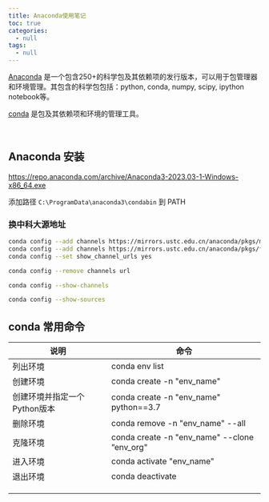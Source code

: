 ```yaml
---
title: Anaconda使用笔记
toc: true
categories:
  - null
tags:
  - null
---
```


[Anaconda](https://www.anaconda.com/) 是一个包含250+的科学包及其依赖项的发行版本，可以用于包管理器和环境管理。其包含的科学包包括：python, conda, numpy, scipy, ipython notebook等。

[conda](https://conda.io/en/latest) 是包及其依赖项和环境的管理工具。

<!--more-->

<br/>

## Anaconda 安装

https://repo.anaconda.com/archive/Anaconda3-2023.03-1-Windows-x86_64.exe

添加路径 `C:\ProgramData\anaconda3\condabin` 到 PATH


### 换中科大源地址

```sh
conda config --add channels https://mirrors.ustc.edu.cn/anaconda/pkgs/main/
conda config --add channels https://mirrors.ustc.edu.cn/anaconda/pkgs/free/
conda config --set show_channel_urls yes

conda config --remove channels url

conda config --show-channels

conda config --show-sources
```

## conda 常用命令

| 说明                         | 命令                                         |
| ---------------------------- | -------------------------------------------- |
| 列出环境                     | conda env list                               |
| 创建环境                     | conda create -n "env_name"                   |
| 创建环境并指定一个Python版本 | conda create -n "env_name" python==3.7       |
| 删除环境                     | conda remove -n "env_name" --all             |
| 克隆环境                     | conda create -n "env_name" --clone ”env_org" |
| 进入环境                     | conda activate "env_name"                    |
| 退出环境                     | conda deactivate                             |
|                              |                                              |
|                              |                                              |
|                              |                                              |

